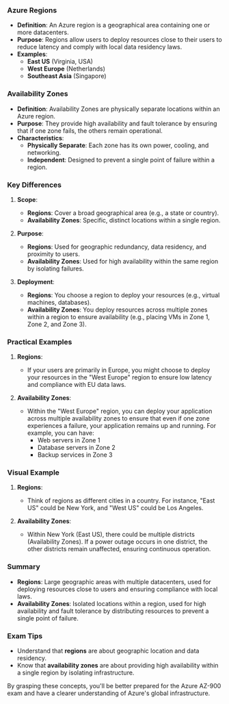 
### Azure Regions
- **Definition**: An Azure region is a geographical area containing one or more datacenters.
- **Purpose**: Regions allow users to deploy resources close to their users to reduce latency and comply with local data residency laws.
- **Examples**: 
  - **East US** (Virginia, USA)
  - **West Europe** (Netherlands)
  - **Southeast Asia** (Singapore)

### Availability Zones
- **Definition**: Availability Zones are physically separate locations within an Azure region.
- **Purpose**: They provide high availability and fault tolerance by ensuring that if one zone fails, the others remain operational.
- **Characteristics**: 
  - **Physically Separate**: Each zone has its own power, cooling, and networking.
  - **Independent**: Designed to prevent a single point of failure within a region.

### Key Differences
1. **Scope**:
   - **Regions**: Cover a broad geographical area (e.g., a state or country).
   - **Availability Zones**: Specific, distinct locations within a single region.

2. **Purpose**:
   - **Regions**: Used for geographic redundancy, data residency, and proximity to users.
   - **Availability Zones**: Used for high availability within the same region by isolating failures.

3. **Deployment**:
   - **Regions**: You choose a region to deploy your resources (e.g., virtual machines, databases).
   - **Availability Zones**: You deploy resources across multiple zones within a region to ensure availability (e.g., placing VMs in Zone 1, Zone 2, and Zone 3).

### Practical Examples
1. **Regions**:
   - If your users are primarily in Europe, you might choose to deploy your resources in the "West Europe" region to ensure low latency and compliance with EU data laws.

2. **Availability Zones**:
   - Within the "West Europe" region, you can deploy your application across multiple availability zones to ensure that even if one zone experiences a failure, your application remains up and running. For example, you can have:
     - Web servers in Zone 1
     - Database servers in Zone 2
     - Backup services in Zone 3

### Visual Example
1. **Regions**:
   - Think of regions as different cities in a country. For instance, "East US" could be New York, and "West US" could be Los Angeles.

2. **Availability Zones**:
   - Within New York (East US), there could be multiple districts (Availability Zones). If a power outage occurs in one district, the other districts remain unaffected, ensuring continuous operation.

### Summary
- **Regions**: Large geographic areas with multiple datacenters, used for deploying resources close to users and ensuring compliance with local laws.
- **Availability Zones**: Isolated locations within a region, used for high availability and fault tolerance by distributing resources to prevent a single point of failure.

### Exam Tips
- Understand that **regions** are about geographic location and data residency.
- Know that **availability zones** are about providing high availability within a single region by isolating infrastructure.

By grasping these concepts, you'll be better prepared for the Azure AZ-900 exam and have a clearer understanding of Azure's global infrastructure.
